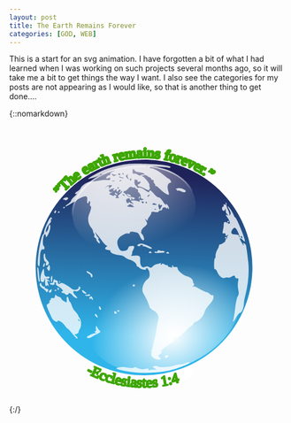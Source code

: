 ```yaml
---
layout: post
title: The Earth Remains Forever
categories: [GOD, WEB]
---
```


This is a start for an svg animation. I have forgotten a bit of what I had learned when I was working on such projects several months ago, so it will take me a bit to get things the way I want. I also see the categories for my posts are not appearing as I would like, so that is another thing to get done....

{::nomarkdown}
<svg version="1.0"  viewBox="-6 -14 155.25 155.25" xmlns="http://www.w3.org/2000/svg" xmlns:cc="http://creativecommons.org/ns#" xmlns:dc="http://purl.org/dc/elements/1.1/" xmlns:rdf="http://www.w3.org/1999/02/22-rdf-syntax-ns#" xmlns:xlink="http://www.w3.org/1999/xlink">
  <metadata
     id="metadata2">
    <rdf:RDF>
      <cc:Work
         rdf:about="">
        <dc:format>image/svg+xml</dc:format>
        <dc:type
           rdf:resource="http://purl.org/dc/dcmitype/StillImage" />
        <dc:title></dc:title>
      </cc:Work>
    </rdf:RDF>
  </metadata>
  <defs
     id="defs24">
    <radialGradient
       gradientUnits="userSpaceOnUse"
       gradientTransform="matrix(0.16244,2.1067,-1.6909,0.26266,228.26,-371.43)"
       r="28.884001"
       cy="38.594002"
       cx="180.72"
       id="j">
      <stop
         id="stop4"
         offset="0"
         stop-opacity=".875"
         stop-color="#fff" />
      <stop
         id="stop6"
         offset="1"
         stop-opacity="0"
         stop-color="#fff" />
    </radialGradient>
    <radialGradient
       gradientUnits="userSpaceOnUse"
       gradientTransform="matrix(-1.0179,0,0,-1.1824,391.62,74.389)"
       r="28.884001"
       cy="26.292999"
       cx="194.08"
       id="h">
      <stop
         id="stop9"
         offset="0"
         stop-color="#fff" />
      <stop
         id="stop11"
         offset="1"
         stop-opacity="0"
         stop-color="#fff" />
    </radialGradient>
    <linearGradient
       gradientUnits="userSpaceOnUse"
       y2="74.711998"
       y1="31.854"
       x2="194.69"
       x1="194.69"
       id="k">
      <stop
         id="stop14"
         offset="0"
         stop-color="#1f2259" />
      <stop
         id="stop16"
         offset="1"
         stop-color="#2fb5ea" />
    </linearGradient>
    <linearGradient
       gradientUnits="userSpaceOnUse"
       y2="53.875"
       y1="36.387001"
       x2="183.28"
       x1="182"
       id="i">
      <stop
         id="stop19"
         offset="0"
         stop-color="#fff" />
      <stop
         id="stop21"
         offset="1"
         stop-opacity="0"
         stop-color="#fff" />
    </linearGradient>
  </defs>
  <g
     id="g49"
     transform="rotate(1.7559054,709.58783,6589.4058)">
    <g
       style="fill:#ffffff"
       id="g33"
       transform="matrix(1.0074,-0.09071,0.09138,0.99184,-72.739,12.273)">
      <path
         style="stroke:#ffffff;stroke-width:1.13399994"
         d="M -3.845,73.084 A 60.183,60.183 0 0 1 -64.028,133.267 60.183,60.183 0 0 1 -124.211,73.084 60.183,60.183 0 0 1 -64.028,12.9 60.183,60.183 0 0 1 -3.845,73.084 Z"
         id="l" />
      <text
         style="font-weight:400;font-size:8px;line-height:1.25;font-family:Verdana;font-variant-ligatures:normal;font-variant-caps:normal;font-variant-numeric:normal;font-feature-settings:normal;fill-rule:evenodd;stroke:#3da603;stroke-width:1.13399994;stroke-linejoin:round;stroke-dashoffset:99;paint-order:fill markers stroke"
         font-weight="400"
         font-size="8px"
         transform="rotate(-136.57,-63.986,73.087)"
         id="textForever">
        <textPath
           id="textPath28"
           xlink:href="#l"><tspan
   id="spanForever">”The earth remains forever.”</tspan>
</textPath>
      </text>
      <path
         style="stroke:#3db7f9;stroke-width:0.184"
         id="path31"
         d="m -61.719,72.923 a 2.408,2.408 0 0 1 -2.408,2.408 2.408,2.408 0 0 1 -2.408,-2.408 2.408,2.408 0 0 1 2.408,-2.408 2.408,2.408 0 0 1 2.408,2.408 z" />
    </g>
    <g
       id="g42"
       transform="matrix(1.0036,0,0,0.99801,-207.75,10.23)">
      <circle
         style="fill:#ffffff"
         id="circle35"
         r="28.884001"
         cy="56.486"
         cx="193.56"
         transform="matrix(0.45017,0,0,-0.16498,6.26,149.1)" />
      <circle
         r="28.884001"
         style="fill:url(#k)"
         id="circle37"
         cy="56.486"
         cx="193.56"
         transform="matrix(2.0836,0,0,2.0835,-326.24,-35.914)" />
      <path
         style="opacity:0.78399999;fill:#ffffff"
         d="m 71.721,140.3 c -3.686,-0.42 -8.028,-1.27 -8.245,-1.62 -0.132,-0.21 0.468,-0.53 1.333,-0.69 2.069,-0.4 2.104,-0.4 5.268,-0.02 1.799,0.22 2.837,0.15 3.055,-0.2 0.232,-0.38 0.898,-0.31 2.255,0.24 1.726,0.69 3.075,0.72 5.314,0.12 0.425,-0.11 0.669,0.09 0.586,0.48 -0.099,0.47 0.118,0.55 0.729,0.3 0.478,-0.21 1.524,-0.34 2.325,-0.29 l 1.456,0.08 -1.17,-0.83 -1.169,-0.82 1.111,-0.41 c 0.708,-0.26 1.356,-0.21 1.787,0.15 0.869,0.72 6.841,0.2 9.239,-0.8 0.95,-0.39 2.411,-0.73 3.246,-0.74 0.835,-0.01 2.059,-0.33 2.729,-0.71 1.35,-0.77 2.43,-0.92 2.43,-0.35 0,0.44 -4.76,2.56 -8.98,4 -5.732,1.96 -16.219,2.91 -23.299,2.11 z m 12.965,-7.79 c -1.744,-0.72 -2.718,-2.45 -1.929,-3.43 0.345,-0.43 0.293,-0.61 -0.177,-0.61 -0.468,-0.01 -0.5,-0.12 -0.107,-0.37 0.308,-0.19 0.707,-1.44 0.888,-2.78 0.181,-1.33 0.615,-3.41 0.963,-4.61 0.349,-1.2 0.631,-2.62 0.627,-3.16 -0.008,-1.02 0.417,-4.26 0.913,-6.95 0.398,-2.16 -0.56,-3.83 -2.866,-5 -1.022,-0.53 -1.978,-1.33 -2.123,-1.78 -0.722,-2.26 -2.4,-5.646 -3.738,-7.537 -1.305,-1.846 -0.414,-5.792 1.744,-7.719 1.302,-1.162 1.525,-1.67 1.394,-3.185 -0.085,-0.991 -0.331,-1.911 -0.546,-2.045 -0.216,-0.133 -0.413,-0.461 -0.438,-0.728 -0.026,-0.267 -0.32,-0.485 -0.653,-0.485 a 0.48,0.48 0 0 0 -0.49,0.593 c 0.152,0.77 -2.758,0.232 -3.669,-0.678 -0.354,-0.354 -0.846,-0.644 -1.094,-0.644 -0.248,0 -0.451,-0.289 -0.451,-0.643 0,-1.04 -2.049,-2.622 -3.883,-2.997 -0.934,-0.191 -2.177,-0.787 -2.763,-1.324 -0.713,-0.654 -1.875,-1.02 -3.525,-1.109 -2.529,-0.137 -5.13,-1.375 -4.62,-2.199 0.158,-0.256 -0.367,-0.465 -1.169,-0.465 -1.819,0 -2.38,-0.813 -1.198,-1.738 0.494,-0.386 0.66,-0.645 0.369,-0.574 -0.44,0.107 -2.306,-1.788 -3.697,-3.755 -0.188,-0.267 -1.007,-1.25 -1.818,-2.184 l -1.475,-1.699 0.761,1.577 c 0.419,0.868 0.957,1.578 1.196,1.578 0.239,0 0.317,0.306 0.174,0.679 -0.143,0.373 -0.027,0.823 0.258,0.999 0.285,0.177 0.519,0.669 0.519,1.096 0,0.674 -0.126,0.661 -0.971,-0.104 -0.534,-0.484 -0.971,-1.18 -0.971,-1.547 0,-0.367 -0.334,-0.796 -0.743,-0.953 -0.453,-0.174 -0.634,-0.625 -0.465,-1.157 0.152,-0.48 0.049,-1.013 -0.228,-1.185 -0.278,-0.172 -0.506,-0.704 -0.506,-1.183 0,-0.48 -0.526,-1.44 -1.169,-2.133 -1.784,-1.925 -2.275,-5.034 -1.209,-7.661 0.978,-2.412 1.167,-4.325 0.428,-4.325 -0.28,0 -0.368,-0.505 -0.204,-1.161 0.16,-0.638 0.055,-1.306 -0.233,-1.484 -0.29,-0.18 -0.525,0.013 -0.525,0.432 0,0.416 -0.227,0.757 -0.504,0.757 -0.277,0 -0.461,-0.492 -0.41,-1.092 0.179,-2.073 -0.06,-2.791 -0.925,-2.791 -1.102,0 -4.526,1.73 -5.027,2.541 -0.209,0.337 -0.551,0.616 -0.761,0.62 -0.21,0.003 -1.392,0.704 -2.626,1.558 -1.234,0.854 -2.372,1.424 -2.529,1.267 -0.156,-0.156 0.415,-0.756 1.27,-1.332 0.855,-0.577 1.63,-1.477 1.721,-2.002 0.091,-0.524 0.966,-1.663 1.945,-2.53 0.978,-0.867 1.367,-1.433 0.863,-1.257 -1.394,0.485 -0.735,-0.92 0.778,-1.658 0.686,-0.334 1.377,-1.099 1.537,-1.699 0.384,-1.442 3.737,-3.755 5.474,-3.777 0.758,-0.009 2.689,-0.296 4.291,-0.636 1.602,-0.34 3.717,-0.564 4.7,-0.498 1.469,0.1 1.776,-0.036 1.721,-0.762 -0.054,-0.717 -0.227,-0.784 -0.916,-0.353 -0.468,0.292 -1,0.38 -1.184,0.197 -0.464,-0.464 0.738,-1.814 1.615,-1.814 0.422,0 0.611,-0.285 0.456,-0.688 -0.174,-0.454 0.347,-0.958 1.526,-1.477 0.984,-0.433 1.353,-0.688 0.819,-0.566 -1.281,0.291 -4.154,1.298 -5.212,1.825 -0.463,0.231 -1.282,0.421 -1.82,0.421 -0.537,0 -0.977,0.192 -0.977,0.427 0,0.422 -3.46,1.811 -5.825,2.338 -1.051,0.234 -0.986,0.114 0.486,-0.897 5.255,-3.613 9.928,-5.602 17.129,-7.293 3.692,-0.867 5.991,-1.052 13.207,-1.065 8.707,-0.015 15.24,0.767 13.806,1.653 -0.359,0.222 -0.837,0.291 -1.06,0.153 -0.224,-0.138 -2.675,-0.317 -5.447,-0.397 -4.231,-0.123 -4.998,-0.034 -4.772,0.553 0.147,0.385 0.542,0.595 0.877,0.467 0.833,-0.32 4.753,1.725 7.289,3.803 1.15,0.943 2.275,1.714 2.499,1.714 0.225,0 0.692,0.454 1.039,1.009 0.551,0.883 0.511,1.039 -0.321,1.257 -1.25,0.327 -1.591,2.3 -0.79,4.569 0.352,0.998 0.534,1.92 0.405,2.049 -0.444,0.444 -3.312,-1.302 -5.182,-3.153 -1.03,-1.02 -2.106,-1.71 -2.392,-1.533 -0.286,0.177 -0.379,0.094 -0.206,-0.185 0.172,-0.278 -0.023,-0.784 -0.433,-1.124 -0.409,-0.34 -0.632,-0.91 -0.495,-1.268 0.14,-0.366 -0.07,-0.65 -0.479,-0.65 -0.4,0 -0.853,-0.328 -1.007,-0.729 -0.154,-0.4 -0.512,-0.728 -0.796,-0.728 -0.284,0 -0.871,-0.32 -1.304,-0.712 -0.581,-0.526 -1.165,-0.601 -2.223,-0.285 -0.789,0.236 -1.144,0.447 -0.79,0.47 1.047,0.068 4.522,3.871 4.372,4.785 -0.076,0.461 0.006,1.068 0.181,1.348 0.176,0.279 0.123,0.825 -0.119,1.213 -0.374,0.599 -0.751,0.541 -2.516,-0.389 -1.143,-0.601 -2.447,-1.092 -2.898,-1.092 -1.1,0.002 -1.609,-0.905 -0.704,-1.253 0.397,-0.152 0.846,-0.602 0.999,-0.999 0.208,-0.542 0.036,-0.646 -0.691,-0.415 -0.712,0.226 -0.967,0.085 -0.967,-0.535 0,-0.463 -0.144,-0.698 -0.32,-0.522 -0.175,0.176 -0.558,0.122 -0.849,-0.12 -0.366,-0.304 -0.528,0.084 -0.524,1.255 0.004,1.108 0.301,1.86 0.859,2.173 0.47,0.262 0.752,0.643 0.627,0.845 -0.125,0.202 0.362,0.282 1.082,0.178 0.883,-0.129 2.02,0.29 3.493,1.285 1.684,1.137 2.22,1.312 2.341,0.763 0.24,-1.085 0.694,-0.882 2.761,1.235 1.046,1.072 2.114,1.877 2.374,1.79 0.548,-0.182 1.814,1 2.983,2.783 0.818,1.249 2.005,1.781 1.425,0.64 -0.17,-0.334 0.145,-0.091 0.699,0.539 0.555,0.63 1.005,1.504 1.001,1.941 -0.007,0.691 -0.07,0.7 -0.478,0.068 -0.419,-0.647 -0.476,-0.647 -0.517,0 -0.031,0.5 -0.122,0.538 -0.29,0.121 -0.392,-0.97 -2.495,-0.758 -2.416,0.243 0.043,0.538 -0.333,0.906 -1.025,1.004 -0.6,0.086 -1.092,0.388 -1.092,0.671 0,0.321 -0.731,0.418 -1.941,0.255 -1.586,-0.212 -1.944,-0.113 -1.953,0.543 -0.006,0.442 -0.438,1.349 -0.96,2.017 -0.522,0.667 -0.954,1.513 -0.96,1.88 -0.009,0.564 -0.139,0.564 -0.851,0 -0.781,-0.618 -0.779,-0.569 0.02,0.682 0.948,1.485 0.785,1.976 -1.221,3.664 -1.369,1.152 -1.816,3.14 -0.841,3.743 0.713,0.441 1.496,2.631 1.144,3.201 -0.421,0.681 -1.697,-0.524 -2.442,-2.305 -0.46,-1.101 -1.051,-1.597 -2.17,-1.821 -2.384,-0.477 -3.357,-0.368 -3.357,0.376 0,0.439 -0.34,0.593 -0.952,0.433 -1.099,-0.287 -4.051,1.395 -5.116,2.915 -0.935,1.335 -0.923,2.935 0.038,4.959 0.894,1.884 1.618,2.255 3.614,1.856 1,-0.2 1.548,-0.653 1.747,-1.443 0.159,-0.633 0.538,-1.168 0.843,-1.189 0.305,-0.02 0.935,-0.11 1.401,-0.199 1.267,-0.243 1.47,0.514 0.593,2.209 -0.431,0.833 -0.66,1.639 -0.509,1.79 0.151,0.151 0.023,0.576 -0.283,0.945 -0.461,0.556 -0.242,0.637 1.275,0.469 3.006,-0.331 3.6,0.015 3.572,2.079 -0.048,3.483 1.083,4.934 3.034,3.89 0.644,-0.345 1.229,-0.344 1.875,0.001 1.249,0.669 1.307,0.657 2.368,-0.482 0.504,-0.541 1.332,-1.069 1.839,-1.172 a 13.278,13.278 0 0 0 1.85,-0.553 c 0.652,-0.258 0.825,-0.198 0.579,0.2 -0.193,0.313 -0.12,0.568 0.163,0.568 0.282,0 0.514,-0.205 0.514,-0.456 0,-0.251 0.585,-0.153 1.3,0.218 0.715,0.371 1.513,0.542 1.774,0.381 0.26,-0.161 0.333,-0.065 0.161,0.213 -0.172,0.277 0.177,0.636 0.775,0.796 1.527,0.409 1.914,0.374 1.592,-0.147 -0.153,-0.249 -0.023,-0.61 0.289,-0.803 0.355,-0.22 0.439,-0.141 0.222,0.209 -0.322,0.521 0.354,0.752 2.017,0.691 0.334,-0.013 0.611,0.335 0.615,0.772 0.013,1.114 3.321,3.728 5.184,4.095 1.88,0.371 3.54,1.71 3.54,2.848 0,0.458 0.24,0.978 0.52,1.153 0.34,0.209 0.22,0.681 -0.35,1.364 -0.48,0.574 -0.56,0.773 -0.18,0.443 0.55,-0.488 1.26,-0.282 3.76,1.092 1.7,0.931 3.48,1.693 3.96,1.693 0.49,0 1.26,0.422 1.73,0.938 0.47,0.516 1.16,0.82 1.53,0.676 0.5,-0.189 0.68,0.145 0.68,1.207 0,1.035 -0.63,2.215 -2.16,4.001 -1.18,1.39 -2.3,3.21 -2.48,4.04 -0.5,2.3 -2.68,5.07 -4.46,5.67 -0.86,0.29 -1.57,0.84 -1.57,1.21 0,0.37 -0.61,1.07 -1.34,1.54 -0.73,0.47 -1.73,1.34 -2.21,1.94 -2.383,2.95 -4.98,5.02 -6.061,4.83 -0.838,-0.15 -1.077,0.01 -0.971,0.63 0.152,0.9 -0.894,2.44 -1.649,2.44 -0.252,0 -1.645,1.03 -3.096,2.28 -1.752,1.51 -2.442,2.4 -2.056,2.63 0.408,0.26 0.227,0.66 -0.607,1.37 -1.113,0.94 -1.134,1.04 -0.338,1.66 0.467,0.37 0.849,0.78 0.849,0.92 0,0.61 -1.833,0.63 -3.295,0.03 z M 82.733,49.025 c -0.35,-0.14 -0.769,-0.123 -0.93,0.039 -0.161,0.161 0.125,0.276 0.637,0.254 0.565,-0.023 0.68,-0.138 0.293,-0.293 z m 3.29,-2.201 c 0.009,-0.192 -0.311,-0.223 -0.711,-0.07 -0.426,0.164 -0.731,0.006 -0.736,-0.379 -0.006,-0.537 -0.087,-0.532 -0.44,0.025 -0.262,0.414 -0.224,1.141 0.098,1.847 l 0.53,1.163 0.621,-1.119 c 0.341,-0.615 0.628,-1.275 0.638,-1.467 z m -15.516,1.365 c 0,-0.097 -0.499,-0.504 -1.109,-0.904 -0.995,-0.652 -1.213,-0.643 -2.112,0.085 -0.974,0.789 -0.944,0.814 1.11,0.903 1.161,0.051 2.111,0.013 2.111,-0.084 z M 69.34,45.69 C 68.459,45.046 68.457,45 69.294,44.678 c 0.482,-0.185 1.696,-0.117 2.698,0.15 1.545,0.413 1.779,0.376 1.542,-0.242 -0.181,-0.471 -0.08,-0.605 0.285,-0.379 0.31,0.192 0.948,0.125 1.417,-0.148 0.775,-0.452 0.759,-0.499 -0.178,-0.512 -0.791,-0.011 -1.032,-0.318 -1.032,-1.312 0,-0.713 -0.409,-1.596 -0.91,-1.962 -0.5,-0.366 -0.855,-0.766 -0.788,-0.888 0.336,-0.614 0.041,-1.192 -0.607,-1.192 -0.401,0 -0.728,-0.237 -0.728,-0.526 0,-0.289 -0.273,-0.428 -0.607,-0.308 -0.334,0.119 -0.994,0.018 -1.468,-0.226 -0.668,-0.344 -1.14,-0.112 -2.107,1.038 -0.685,0.814 -1.422,1.372 -1.636,1.239 -0.215,-0.132 -0.515,0.083 -0.667,0.479 -0.151,0.395 -0.12,0.671 0.071,0.611 0.19,-0.059 0.957,0.51 1.703,1.263 0.849,0.858 1.646,1.26 2.131,1.074 1.001,-0.384 2.678,0.144 2.315,0.73 -0.153,0.248 -0.606,0.45 -1.006,0.45 -0.427,0 -0.585,-0.231 -0.382,-0.56 0.217,-0.35 0.133,-0.428 -0.222,-0.209 -0.312,0.193 -0.442,0.555 -0.289,0.803 0.154,0.249 0.048,0.452 -0.235,0.452 -0.282,0 -0.514,-0.219 -0.514,-0.486 0,-0.854 -1.819,-0.518 -2.054,0.379 -0.267,1.02 0.864,2.311 1.344,1.535 0.215,-0.349 0.499,-0.349 0.92,0 0.334,0.278 0.752,0.361 0.927,0.186 0.176,-0.176 0.32,-0.029 0.32,0.327 0,0.356 0.163,0.484 0.363,0.284 0.2,-0.199 -0.052,-0.667 -0.56,-1.038 z m 3.594,-2.615 c 0,-0.251 0.216,-0.59 0.48,-0.753 0.275,-0.17 0.357,0.025 0.191,0.457 -0.323,0.841 -0.671,0.995 -0.671,0.296 z m -6.096,-1.226 c -0.518,-0.392 -0.687,-0.72 -0.375,-0.728 0.922,-0.026 2.103,0.54 2.103,1.007 0,0.636 -0.658,0.53 -1.728,-0.279 z m 16.29,4.734 c 0,-0.057 -0.414,-0.326 -0.92,-0.597 -0.656,-0.351 -1.062,-0.321 -1.415,0.105 -0.372,0.448 -0.144,0.596 0.92,0.596 0.778,0 1.415,-0.047 1.415,-0.104 z m -7.281,-1.109 c 0,-0.267 -0.341,-0.486 -0.757,-0.486 -0.416,0 -0.622,0.219 -0.457,0.486 0.165,0.267 0.506,0.485 0.757,0.485 0.251,0 0.457,-0.218 0.457,-0.485 z m 1.699,0 c -0.165,-0.267 -0.397,-0.486 -0.514,-0.486 -0.118,0 -0.215,0.219 -0.215,0.486 0,0.267 0.232,0.485 0.515,0.485 0.282,0 0.379,-0.218 0.214,-0.485 z M 61.77,43.031 c -0.615,-0.412 -0.522,-0.669 0.607,-1.669 0.734,-0.649 1.335,-1.452 1.335,-1.783 0,-0.33 -0.31,-0.177 -0.688,0.34 -0.379,0.518 -0.852,0.778 -1.052,0.579 -0.2,-0.2 -0.109,-0.364 0.203,-0.364 0.311,0 0.566,-0.327 0.566,-0.728 0,-0.942 -0.918,-0.944 -1.279,-0.003 -0.153,0.399 -0.478,0.603 -0.721,0.452 A 0.526,0.526 0 0 1 60.578,39.13 c 0.153,-0.248 0.06,-0.452 -0.206,-0.452 -0.267,0 -0.623,0.222 -0.791,0.493 a 0.587,0.587 0 0 1 -0.808,0.183 c -0.325,-0.201 -0.27,-0.46 0.155,-0.729 0.536,-0.34 0.523,-0.416 -0.07,-0.408 -0.922,0.013 -3.378,1.392 -2.52,1.415 0.35,0.009 0.513,0.215 0.364,0.457 -0.15,0.242 0.22,0.338 0.821,0.212 l 1.092,-0.227 -1.118,0.668 -1.119,0.668 1.348,0.615 c 0.973,0.443 1.399,0.463 1.53,0.07 0.131,-0.393 0.378,-0.382 0.886,0.039 0.567,0.471 0.581,0.662 0.074,0.984 -0.41,0.26 -0.122,0.399 0.826,0.399 1.134,0 1.295,-0.107 0.728,-0.486 z m -1.839,-1.734 c -0.694,-0.75 -0.225,-0.894 0.799,-0.245 0.362,0.229 0.471,0.531 0.243,0.67 -0.229,0.138 -0.698,-0.053 -1.042,-0.425 z m 19.054,-0.119 c -0.273,-0.288 -1.197,0.442 -1.197,0.946 0,0.261 0.306,0.194 0.679,-0.15 0.374,-0.345 0.607,-0.703 0.518,-0.796 z m -13.817,0.707 c 0,-0.105 -0.339,-0.321 -0.753,-0.48 -0.432,-0.165 -0.627,-0.084 -0.457,0.191 0.285,0.461 1.21,0.682 1.21,0.289 z M 57.783,36.96 c 0.42,-0.365 0.179,-0.495 -0.87,-0.47 -0.797,0.019 -1.832,0.457 -2.3,0.974 -0.834,0.92 -0.83,0.921 0.192,0.074 1.086,-0.899 1.972,-0.4 1.376,0.776 -0.169,0.334 -0.008,0.279 0.358,-0.121 0.365,-0.401 0.925,-0.955 1.244,-1.233 z m 3.987,0.719 c 0,-0.283 -0.218,-0.379 -0.485,-0.214 -0.267,0.165 -0.485,0.396 -0.485,0.514 0,0.117 0.218,0.214 0.485,0.214 0.267,0 0.485,-0.232 0.485,-0.514 z m -2.557,-3.706 c -0.472,-0.123 -1.128,-0.115 -1.456,0.018 -0.329,0.133 0.057,0.234 0.858,0.224 0.801,-0.01 1.07,-0.119 0.598,-0.242 z m 3.784,-0.54 c -0.15,-0.15 -0.541,-10e-4 -0.871,0.331 -0.475,0.479 -0.42,0.535 0.272,0.272 0.479,-0.182 0.748,-0.454 0.599,-0.603 z m 5.569,-0.608 c 0,-0.251 -0.182,-0.457 -0.405,-0.457 -0.222,0 -0.404,0.318 -0.404,0.707 0,0.389 0.182,0.594 0.404,0.457 0.223,-0.138 0.405,-0.456 0.405,-0.707 z m -1.947,-0.952 c -0.289,-0.54 -0.364,-1.25 -0.167,-1.578 0.226,-0.375 0.05,-0.346 -0.475,0.08 -0.781,0.634 -0.782,0.733 -0.018,1.577 1.063,1.175 1.315,1.144 0.66,-0.079 z m -2.462,0.321 c -0.111,-0.096 -0.858,-0.321 -1.659,-0.5 -1.063,-0.238 -1.259,-0.193 -0.728,0.167 0.656,0.443 2.874,0.753 2.387,0.333 z m -4.328,-1.326 c 0.647,-0.458 0.647,-0.492 0,-0.301 -0.401,0.117 -1.165,-0.011 -1.699,-0.285 -0.868,-0.447 -0.9,-0.414 -0.305,0.308 0.776,0.94 1.019,0.974 2.004,0.278 z m 2.427,-0.669 c 0,-0.451 -0.283,-0.604 -0.769,-0.418 -0.619,0.238 -0.643,0.375 -0.121,0.706 0.862,0.546 0.89,0.537 0.89,-0.288 z M 75.07,29.941 c 1.907,0 -0.045,-1.064 -2.149,-1.171 -1.268,-0.065 -2.281,-0.418 -2.651,-0.923 -0.865,-1.183 -1.219,-1.011 -1.219,0.593 0,1.156 0.17,1.366 0.941,1.164 0.517,-0.135 1.436,0.102 2.043,0.527 0.728,0.51 1.266,0.609 1.583,0.291 0.265,-0.264 0.918,-0.481 1.452,-0.481 z m -10.873,0 c 0,-0.267 -0.231,-0.485 -0.514,-0.485 -0.282,0 -0.379,0.218 -0.214,0.485 0.165,0.267 0.397,0.486 0.514,0.486 0.118,0 0.214,-0.219 0.214,-0.486 z m 13.197,-4.7 c -0.351,-0.14 -0.769,-0.123 -0.93,0.038 -0.162,0.162 0.125,0.276 0.637,0.255 0.565,-0.023 0.68,-0.138 0.293,-0.293 z m 12.866,106.32 c -0.518,-0.51 0.144,-1.14 1.207,-1.14 0.835,0 0.901,0.12 0.398,0.72 -0.653,0.79 -1.116,0.91 -1.605,0.42 z m -52.031,-11.8 c -1.335,-1.56 -2.515,-2.75 -2.623,-2.65 -0.107,0.1 -0.713,-0.51 -1.347,-1.37 -1.177,-1.6 -2.813,-2.75 -3.946,-2.78 -0.35,-0.01 -0.506,0.19 -0.348,0.45 0.172,0.28 -0.299,0.26 -1.169,-0.04 -1.138,-0.4 -1.794,-1.22 -2.987,-3.75 -2.458,-5.2 -2.488,-5.32 -1.361,-5.93 0.567,-0.3 0.879,-0.83 0.728,-1.22 -0.145,-0.38 -0.053,-0.69 0.205,-0.69 0.259,0 0.471,-0.34 0.471,-0.76 0,-0.51 0.36,-0.71 1.092,-0.61 0.757,0.11 1.094,-0.09 1.098,-0.66 0.003,-0.448 0.167,-0.976 0.364,-1.173 0.197,-0.197 0.358,-0.12 0.358,0.17 0,0.29 0.655,0.672 1.456,0.848 0.801,0.176 1.456,0.595 1.456,0.935 0,0.33 0.601,0.91 1.335,1.28 0.734,0.36 1.455,0.73 1.602,0.81 0.148,0.08 0.178,-0.62 0.069,-1.56 -0.245,-2.093 0.671,-2.298 1.12,-0.25 0.176,0.8 0.504,1.45 0.729,1.45 0.225,0 0.677,0.82 1.004,1.82 0.327,1.01 1.054,2.3 1.615,2.87 1.462,1.5 2.234,2.5 2.234,2.9 0,0.19 0.344,0.73 0.765,1.19 1.022,1.13 1.263,4.77 0.399,6 -0.373,0.54 -0.679,1.36 -0.679,1.83 0,0.51 -0.498,0.97 -1.237,1.16 -1.223,0.31 -1.226,0.32 -0.243,1.01 0.971,0.68 1.357,1.64 0.631,1.58 -0.2,-0.02 -1.456,-1.31 -2.791,-2.86 z m 3.808,-7.57 c -0.158,-0.41 -0.392,-0.64 -0.519,-0.51 -0.127,0.12 -0.087,0.46 0.089,0.75 0.478,0.77 0.758,0.62 0.43,-0.24 z m 4.471,9.53 c -0.289,-0.46 3.433,-2.46 4.616,-2.47 0.583,-0.01 0.578,-0.09 -0.032,-0.48 -0.574,-0.37 -0.587,-0.47 -0.061,-0.48 0.482,-0.01 0.587,-0.41 0.376,-1.46 -0.164,-0.83 -0.085,-1.46 0.182,-1.46 0.261,0 0.474,0.22 0.474,0.49 0,0.26 0.456,0.94 1.015,1.5 l 1.015,1.01 -1.137,0.8 c -0.625,0.44 -1.245,0.81 -1.379,0.81 -0.133,0 -0.932,0.49 -1.774,1.09 -1.609,1.15 -2.838,1.39 -3.295,0.65 z m 4.681,-11.79 c -0.32,-0.32 -0.583,-0.75 -0.583,-0.97 0,-0.71 0.731,-0.4 1.344,0.59 0.664,1.06 0.167,1.31 -0.761,0.38 z m 76.351,-0.51 c 0.19,-0.6 0.55,-3.49 0.8,-6.43 0.26,-3.159 0.75,-5.892 1.2,-6.697 0.64,-1.145 0.66,-1.738 0.18,-3.748 -0.32,-1.327 -0.42,-3.256 -0.24,-4.343 0.3,-1.765 0.23,-1.956 -0.68,-1.956 -0.58,0 -1.02,-0.313 -1.02,-0.728 0,-0.917 -0.93,-0.91 -2.16,0.018 -0.52,0.393 -1.33,0.593 -1.8,0.443 -0.47,-0.149 -1.28,-0.046 -1.79,0.23 -1.22,0.651 -3.31,-0.917 -4.26,-3.197 -0.37,-0.889 -0.95,-1.562 -1.28,-1.496 -0.43,0.085 -0.6,-0.802 -0.6,-3.111 0,-1.776 0.17,-3.123 0.38,-2.994 0.21,0.13 0.34,-0.492 0.28,-1.381 -0.05,-0.889 0.32,-2.382 0.83,-3.316 0.51,-0.934 0.93,-2.027 0.93,-2.427 0.01,-0.4 0.23,-0.698 0.49,-0.66 0.67,0.094 3.28,-1.809 2.94,-2.145 -0.15,-0.149 0.09,-0.671 0.54,-1.16 0.44,-0.489 0.63,-0.889 0.42,-0.889 -0.2,0 -0.07,-0.382 0.29,-0.849 0.61,-0.77 0.59,-0.787 -0.18,-0.184 -0.47,0.367 -0.88,0.531 -0.91,0.364 -0.04,-0.166 -0.09,-0.575 -0.13,-0.908 -0.04,-0.334 -0.48,-0.536 -0.98,-0.449 -0.81,0.141 -0.87,-0.052 -0.56,-1.698 0.2,-1.022 0.34,-2.371 0.32,-2.999 -0.07,-1.777 0.38,-2.071 1.92,-1.272 1.33,0.688 1.43,0.678 1.43,-0.15 0,-0.489 -0.55,-1.629 -1.21,-2.534 -1.45,-1.957 -1.45,-1.985 -0.37,-1.644 0.77,0.242 0.78,0.206 0.08,-0.379 -0.85,-0.701 -0.9,-0.834 -0.98,-2.466 -0.05,-0.822 -0.11,-0.882 -0.28,-0.243 -0.12,0.467 -0.51,0.849 -0.86,0.849 -0.89,0 -1.32,-1.938 -0.5,-2.254 0.36,-0.139 0.54,-0.565 0.4,-0.946 -0.2,-0.504 -0.03,-0.603 0.6,-0.361 0.67,0.26 0.79,0.151 0.54,-0.505 -0.2,-0.528 -0.13,-0.721 0.19,-0.521 0.28,0.174 0.39,0.637 0.24,1.029 -0.15,0.391 0.27,1.677 0.93,2.857 0.66,1.18 1.08,2.531 0.95,3.001 -0.14,0.486 0,0.398 0.31,-0.204 0.47,-0.876 0.38,-1.364 -0.52,-2.817 -0.6,-0.966 -0.99,-1.851 -0.88,-1.966 0.29,-0.286 3.12,3.777 3.53,5.056 0.18,0.566 0.48,1.029 0.68,1.029 0.74,0 5.89,11.46 5.89,13.114 0,0.425 -0.35,0.282 -0.99,-0.402 -0.89,-0.955 -1.93,-1.41 -1.93,-0.848 0,0.335 2.02,3.669 2.22,3.669 0.1,0 0.04,-0.359 -0.12,-0.796 -0.25,-0.653 -0.15,-0.706 0.58,-0.297 0.49,0.275 0.94,0.906 0.99,1.403 0.05,0.497 0.23,1.558 0.4,2.359 0.17,0.801 0.63,3.691 1.02,6.423 0.77,5.368 0.39,12.29 -1,18.432 -0.38,1.657 -0.69,3.732 -0.69,4.611 0,2.673 -0.95,5.323 -2,5.603 -0.53,0.14 -1.5,1.31 -2.15,2.61 -1.25,2.46 -2.05,3.17 -1.43,1.27 z m 3.24,-46.577 c -0.34,-0.349 -0.57,-0.377 -0.57,-0.073 0,0.648 0.57,1.222 0.9,0.898 0.14,-0.138 -0.01,-0.51 -0.33,-0.825 z m -1.27,-0.017 c -0.41,-1.85 -2.07,-4.723 -2.74,-4.727 -0.88,-0.006 -2.11,2.021 -1.8,2.97 0.12,0.354 0.64,0.666 1.15,0.693 2.52,0.132 3.12,0.244 3.06,0.579 -0.09,0.562 0.04,1.092 0.26,1.092 0.11,0 0.14,-0.273 0.07,-0.607 z m -68.225,44.494 c 0,-0.42 0.259,-0.68 0.576,-0.58 0.9,0.3 1.05,1.35 0.193,1.35 a 0.774,0.774 0 0 1 -0.769,-0.77 z m 1.704,-0.68 c -0.168,-0.27 0.035,-0.49 0.452,-0.49 0.852,0 0.978,0.29 0.304,0.7 -0.248,0.16 -0.589,0.06 -0.756,-0.21 z m -10.158,-1.29 c -0.406,-1.06 0.133,-1.55 0.707,-0.64 0.574,0.9 0.586,1.44 0.033,1.44 -0.239,0 -0.572,-0.36 -0.74,-0.8 z m -4.166,-5.01 c 0,-0.26 -0.328,-0.346 -0.728,-0.19 -0.885,0.34 -0.965,-0.483 -0.116,-1.187 0.454,-0.377 0.756,-0.204 1.168,0.668 0.305,0.649 0.357,1.179 0.116,1.179 -0.242,0 -0.44,-0.21 -0.44,-0.47 z m -9.476,-0.627 c -0.528,-0.291 -1.245,-0.928 -1.594,-1.416 -0.676,-0.944 -2.036,-1.212 -2.036,-0.401 0,0.267 -0.437,0.485 -0.97,0.485 -0.534,0 -0.971,-0.218 -0.971,-0.485 0,-0.267 -0.437,-0.486 -0.971,-0.486 -0.534,0 -0.971,-0.218 -0.971,-0.485 0,-0.267 0.22,-0.485 0.49,-0.485 0.958,0 -0.669,-1.848 -2.321,-2.636 -1.105,-0.526 -1.568,-1.029 -1.386,-1.505 0.163,-0.424 -0.009,-0.713 -0.423,-0.713 -0.421,0 -0.587,0.289 -0.418,0.728 0.203,0.53 -0.058,0.728 -0.958,0.728 -0.68,0 -1.372,-0.219 -1.537,-0.486 -0.165,-0.266 0.15,-0.485 0.7,-0.485 0.55,0 1.027,-0.218 1.06,-0.485 0.033,-0.267 0.088,-0.686 0.121,-0.931 0.099,-0.721 0.789,-1.227 0.789,-0.578 0,0.327 0.194,0.475 0.43,0.329 0.237,-0.146 0.701,0.059 1.031,0.457 0.33,0.397 0.42,0.723 0.2,0.723 -0.219,0 -0.146,0.253 0.163,0.562 0.426,0.425 0.734,0.418 1.272,-0.028 0.57,-0.473 1.18,-0.352 3.085,0.614 1.306,0.661 2.66,1.548 3.01,1.969 0.35,0.421 1.238,0.766 1.973,0.766 1.351,0 2.688,-1.033 2.099,-1.622 -0.175,-0.176 -0.077,-0.32 0.218,-0.32 1.036,0 1.122,0.968 0.177,1.982 -0.639,0.686 -1.274,0.921 -1.925,0.714 -1.698,-0.539 -1.801,0.765 -0.175,2.217 1.588,1.419 1.491,2.18 -0.162,1.273 z m 5.78,-1.421 c -0.225,-0.365 -0.085,-0.461 0.402,-0.274 0.412,0.158 0.969,0.067 1.238,-0.202 0.33,-0.33 0.597,-0.317 0.816,0.037 0.18,0.291 0.259,0.544 0.176,0.564 -1.54,0.371 -2.349,0.332 -2.632,-0.125 z M 23.117,96.851 c -0.231,-0.372 -1.013,-1.053 -1.738,-1.514 -1.856,-1.18 -2.551,-2.588 -1.479,-2.999 0.454,-0.175 0.668,-0.16 0.475,0.033 -0.491,0.492 1.128,2.173 1.733,1.799 0.28,-0.173 0.348,-0.068 0.158,0.24 -0.204,0.33 0.15,0.668 0.896,0.855 1.33,0.334 1.448,0.571 0.797,1.598 -0.355,0.561 -0.487,0.559 -0.842,-0.012 z m 1.574,-0.13 c 0.146,-0.38 0.6,-0.819 1.009,-0.976 0.534,-0.205 0.661,-0.067 0.448,0.487 -0.163,0.425 -0.296,0.865 -0.296,0.976 0,0.112 -0.321,0.203 -0.713,0.203 -0.417,0 -0.603,-0.286 -0.448,-0.69 z m 18.635,-0.28 c -0.655,-1.224 -0.108,-1.224 1.456,0 1.2,0.939 1.202,0.949 0.138,0.96 -0.591,0.006 -1.309,-0.426 -1.594,-0.96 z M 27.793,96.227 c 0,-0.118 0.219,-0.35 0.485,-0.515 0.267,-0.164 0.486,-0.068 0.486,0.215 0,0.282 -0.219,0.514 -0.486,0.514 -0.266,0 -0.485,-0.097 -0.485,-0.214 z m 1.739,-0.692 c -0.209,-0.338 -0.249,-0.746 -0.089,-0.906 0.435,-0.435 0.908,0.204 0.674,0.908 -0.165,0.493 -0.279,0.493 -0.585,-0.002 z m -6.747,-1.838 c -0.182,-0.182 -0.357,-1.332 -0.389,-2.555 -0.048,-1.874 -0.105,-1.999 -0.364,-0.796 -0.168,0.785 -0.47,1.386 -0.67,1.335 a 3.833,3.833 0 0 0 -0.796,-0.094 c -0.986,0 -1.04,-3.316 -0.092,-5.652 0.931,-2.296 1.061,-2.259 1.254,0.361 0.138,1.864 0.7,2.496 1.996,2.249 0.761,-0.146 1.157,0.005 1.157,0.439 0,0.364 -0.492,0.675 -1.092,0.692 l -1.093,0.031 1.093,0.439 c 0.6,0.241 1.088,0.719 1.084,1.061 -0.005,0.479 -0.103,0.471 -0.424,-0.036 -0.23,-0.362 -0.54,-0.461 -0.689,-0.22 -0.149,0.242 -0.071,0.757 0.175,1.144 0.245,0.388 0.432,1.033 0.415,1.433 -0.025,0.57 -0.088,0.585 -0.294,0.067 -0.186,-0.466 -0.364,-0.5 -0.602,-0.114 -0.186,0.301 -0.487,0.398 -0.669,0.216 z m 48.289,-1.625 c 0.244,-0.733 1.025,-0.808 1.254,-0.121 0.111,0.333 -0.162,0.606 -0.607,0.606 -0.445,0 -0.736,-0.218 -0.647,-0.485 z M 30.258,91.384 c -0.021,-0.511 0.094,-0.798 0.255,-0.637 0.162,0.162 0.179,0.58 0.039,0.931 -0.155,0.387 -0.27,0.272 -0.294,-0.294 z M 18.295,88.553 c -0.556,-4.549 -0.564,-4.756 -0.192,-4.986 0.19,-0.117 0.495,1.148 0.678,2.811 0.184,1.664 0.454,3.516 0.6,4.117 0.146,0.6 0.045,1.092 -0.225,1.092 -0.269,0 -0.657,-1.365 -0.861,-3.034 z m 7.52,2.912 c -0.365,-1.228 -0.357,-2.549 0.019,-3.193 0.362,-0.62 0.477,-0.324 0.488,1.252 0.008,1.134 -0.094,2.063 -0.228,2.063 -0.133,0 -0.259,-0.055 -0.279,-0.122 z M 47.694,87.45 c 0,-0.406 -0.546,-0.987 -1.213,-1.291 -1.056,-0.481 -1.681,-1.368 -0.965,-1.368 0.448,0 2.412,1.202 2.777,1.699 0.518,0.704 0.451,1.699 -0.114,1.699 -0.267,0 -0.485,-0.332 -0.485,-0.739 z M 23.425,84.306 c -0.353,-0.658 -0.358,-0.971 -0.017,-0.971 0.276,0 0.502,-0.34 0.502,-0.757 0,-0.416 0.218,-0.621 0.485,-0.456 0.623,0.384 0.638,3.155 0.017,3.155 -0.257,0 -0.702,-0.437 -0.987,-0.971 z m -2.42,-1.549 c 0.004,-0.349 0.219,-0.963 0.478,-1.364 0.383,-0.591 0.472,-0.529 0.478,0.336 0.004,0.585 -0.211,1.198 -0.478,1.363 -0.267,0.165 -0.482,0.014 -0.478,-0.335 z m -2.982,-1.485 c -0.193,-4.843 1.524,-15.946 2.52,-16.301 0.25,-0.089 0.455,-0.652 0.455,-1.251 0,-1.315 2.258,-7.066 3.128,-7.968 0.516,-0.534 0.674,-0.509 0.926,0.146 0.193,0.504 0.11,0.672 -0.229,0.462 -0.352,-0.217 -0.425,0.008 -0.216,0.665 0.211,0.666 -0.002,1.289 -0.645,1.888 -1.021,0.951 -1.994,3.099 -1.994,4.403 0,0.659 0.118,0.634 0.713,-0.153 0.392,-0.518 0.72,-1.543 0.728,-2.277 0.009,-0.734 0.234,-1.335 0.501,-1.335 0.878,0 0.507,3.327 -0.607,5.446 -0.935,1.779 -1.114,1.921 -1.247,0.985 -0.085,-0.6 -0.333,-1.092 -0.55,-1.092 -0.947,0 -1.412,5.994 -0.508,6.553 0.807,0.499 0.593,2.33 -0.236,2.012 -1.069,-0.411 -1.567,0.994 -1.608,4.541 -0.056,4.793 -0.064,4.854 -0.583,4.854 -0.267,0 -0.514,-0.71 -0.548,-1.578 z m 4.541,-0.077 c 0.149,-0.78 0.029,-1.094 -0.362,-0.944 -0.77,0.295 -1.438,-3.672 -0.737,-4.373 0.348,-0.348 0.503,-0.069 0.503,0.902 0,0.859 0.501,1.928 1.288,2.749 1.075,1.122 1.185,1.467 0.669,2.09 -0.925,1.114 -1.614,0.9 -1.361,-0.424 z m 57.069,-8.15 c 0.453,-0.453 0.712,-0.453 1.165,0 0.453,0.453 0.323,0.582 -0.583,0.582 -0.906,0 -1.035,-0.129 -0.582,-0.582 z m 3.009,0.069 c 0,-0.309 0.31,-0.443 0.688,-0.297 0.378,0.145 0.814,-0.064 0.967,-0.465 0.17,-0.441 0.521,-0.578 0.89,-0.348 0.336,0.209 1.081,0.319 1.656,0.245 0.575,-0.074 1.189,0.096 1.363,0.379 0.178,0.287 -0.07,0.527 -0.56,0.544 -0.483,0.017 -1.806,0.137 -2.941,0.267 -1.375,0.158 -2.063,0.049 -2.063,-0.325 z m 6.699,-0.069 c 0.453,-0.453 0.711,-0.453 1.164,0 0.453,0.453 0.324,0.582 -0.582,0.582 -0.906,0 -1.036,-0.129 -0.582,-0.582 z m -11.2,-2.614 C 77.4,70.03 76.547,69.854 76.246,70.04 c -0.336,0.208 -0.415,0.122 -0.203,-0.221 0.22,-0.356 -0.028,-0.56 -0.682,-0.56 -0.565,0 -0.922,0.171 -0.792,0.381 0.13,0.21 -0.185,0.382 -0.7,0.382 -1.291,0 -1.171,-0.676 0.233,-1.316 0.943,-0.43 1.74,-0.311 4.126,0.614 2.908,1.128 3.782,1.899 2.109,1.861 -0.468,-0.011 -1.456,-0.348 -2.196,-0.75 z m 43.329,-6.483 c 0,-0.283 0.22,-0.514 0.49,-0.514 0.27,0 0.48,0.096 0.48,0.214 0,0.118 -0.21,0.349 -0.48,0.514 -0.27,0.165 -0.49,0.069 -0.49,-0.214 z m 0.97,-8.98 c 0,-0.117 0.22,-0.349 0.49,-0.514 0.27,-0.165 0.48,-0.068 0.48,0.214 0,0.283 -0.21,0.514 -0.48,0.514 -0.27,0 -0.49,-0.096 -0.49,-0.214 z M 26.337,52.57 c 0,-0.4 0.218,-0.863 0.485,-1.028 0.267,-0.165 0.486,0.028 0.486,0.428 0,0.401 -0.219,0.863 -0.486,1.028 -0.267,0.165 -0.485,-0.027 -0.485,-0.428 z m 1.941,-0.029 c 0,-0.117 0.219,-0.349 0.486,-0.514 0.267,-0.165 0.485,-0.068 0.485,0.214 0,0.283 -0.218,0.514 -0.485,0.514 -0.267,0 -0.486,-0.096 -0.486,-0.214 z m 2.913,-2.669 c 0,-0.283 0.218,-0.514 0.485,-0.514 0.267,0 0.486,0.096 0.486,0.214 0,0.118 -0.219,0.349 -0.486,0.514 -0.267,0.165 -0.485,0.069 -0.485,-0.214 z m 0.717,-4.415 c -0.164,-0.266 -0.557,-0.329 -0.872,-0.14 -0.327,0.196 -0.287,-0.009 0.093,-0.477 0.693,-0.854 2.255,-1.107 2.671,-0.433 0.132,0.213 -0.172,0.646 -0.677,0.961 -0.592,0.369 -1.022,0.401 -1.215,0.089 z m 64.174,-6.833 c -0.483,-0.281 -1.204,-0.386 -1.603,-0.234 -0.408,0.157 -0.594,0.069 -0.427,-0.202 0.163,-0.264 0.029,-0.48 -0.298,-0.48 -1.076,0 0.022,-0.642 1.338,-0.782 1.511,-0.162 4.214,1.101 3.798,1.774 -0.374,0.605 -1.699,0.569 -2.808,-0.076 z"
         id="continents" />
      <circle
         style="opacity:0.769;fill:url(#j);stroke:url(#i);stroke-width:0.86500001"
         r="28.884001"
         cy="56.486"
         cx="193.56"
         transform="matrix(1.172,-0.20957,0.14765,0.82572,-164.67,43.725)"
         id="northAmCirc" />
      <circle
         style="fill:url(#h)"
         r="28.884001"
         cy="56.486"
         cx="193.56"
         transform="matrix(-1.4231,0.62382,-0.45596,-1.0402,389.72,43.512)"
         id="southAmCirc" />
    </g>
    <path
       style="fill:none"
       d="m -61.734,91.576 a 68.882,68.882 0 0 0 -68.882,-68.882 68.882,68.882 0 0 0 -68.882,68.882 68.882,68.882 0 0 0 68.882,68.882 68.882,68.882 0 0 0 68.882,-68.882 z"
       id="g" />
    <text
       style="font-weight:400;font-size:8px;line-height:1.25;font-family:Verdana;font-variant-ligatures:normal;font-variant-caps:normal;font-variant-numeric:normal;font-feature-settings:normal;fill:#3da603;fill-rule:evenodd;stroke:#3da603;stroke-width:0.89999998;stroke-linejoin:round;stroke-dashoffset:99;paint-order:fill markers stroke"
       font-weight="400"
       font-size="8px"
       transform="rotate(116.09,-129.99,90.665)"
       id="textEcl">
      <textPath
         id="textPath46"
         xlink:href="#g"><tspan
   id="spanEccl">-Ecclesiastes 1:4</tspan>
</textPath>
    </text>
  </g>
</svg>

{:/}
